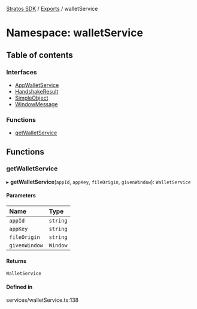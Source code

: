 [Stratos SDK](../README.md) / [Exports](../modules.md) / walletService

# Namespace: walletService

## Table of contents

### Interfaces

- [AppWalletService](../interfaces/walletService.AppWalletService.md)
- [HandshakeResult](../interfaces/walletService.HandshakeResult.md)
- [SimpleObject](../interfaces/walletService.SimpleObject.md)
- [WindowMessage](../interfaces/walletService.WindowMessage.md)

### Functions

- [getWalletService](walletService.md#getwalletservice)

## Functions

### getWalletService

▸ **getWalletService**(`appId`, `appKey`, `fileOrigin`, `givenWindow`): `WalletService`

#### Parameters

| Name | Type |
| :------ | :------ |
| `appId` | `string` |
| `appKey` | `string` |
| `fileOrigin` | `string` |
| `givenWindow` | `Window` |

#### Returns

`WalletService`

#### Defined in

services/walletService.ts:138
